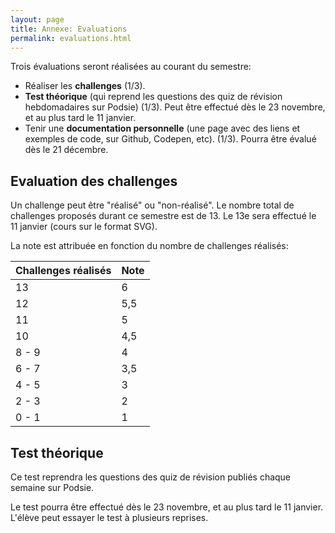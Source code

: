 ```yaml
---
layout: page
title: Annexe: Evaluations
permalink: evaluations.html
---
```


Trois évaluations seront réalisées au courant du semestre:

- Réaliser les **challenges** (1/3).
- **Test théorique** (qui reprend les questions des quiz de révision hebdomadaires sur Podsie) (1/3). Peut être effectué dès le 23 novembre, et au plus tard le 11 janvier.
- Tenir une **documentation personnelle** (une page avec des liens et exemples de code, sur Github, Codepen, etc). (1/3). Pourra être évalué dès le 21 décembre.

## Evaluation des challenges

Un challenge peut être "réalisé" ou "non-réalisé". Le nombre total de challenges proposés durant ce semestre est de 13. Le 13e sera effectué le 11 janvier (cours sur le format SVG).

La note est attribuée en fonction du nombre de challenges réalisés:

| Challenges réalisés | Note |
|:------------------- |:---- |
| 13                  | 6    |
| 12                  | 5,5  |
| 11                  | 5    |
| 10                  | 4,5  |
| 8 - 9               | 4    |
| 6 - 7               | 3,5  |
| 4 - 5               | 3    |
| 2 - 3               | 2    |
| 0 - 1               | 1    |

## Test théorique

Ce test reprendra les questions des quiz de révision publiés chaque semaine sur Podsie.

Le test pourra être effectué dès le 23 novembre, et au plus tard le 11 janvier. L'élève peut essayer le test à plusieurs reprises.
